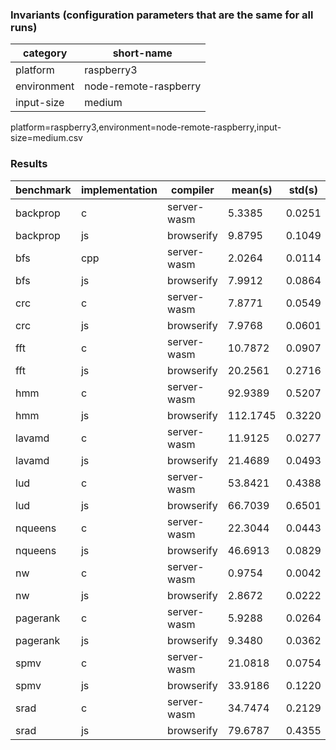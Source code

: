 ### Invariants (configuration parameters that are the same for all runs) ###

| category    | short-name            |
| ----------- | --------------------- |
| platform    | raspberry3            |
| environment | node-remote-raspberry |
| input-size  | medium                |
platform=raspberry3,environment=node-remote-raspberry,input-size=medium.csv

### Results ###

| benchmark | implementation | compiler    | mean(s)  | std(s) | min(s)   | max(s)   | repetitions |
| --------- | -------------- | ----------- | -------- | ------ | -------- | -------- | ----------- |
| backprop  | c              | server-wasm | 5.3385   | 0.0251 | 5.2980   | 5.3930   | 30          |
| backprop  | js             | browserify  | 9.8795   | 0.1049 | 9.7590   | 10.2410  | 30          |
| bfs       | cpp            | server-wasm | 2.0264   | 0.0114 | 2.0120   | 2.0680   | 30          |
| bfs       | js             | browserify  | 7.9912   | 0.0864 | 7.8910   | 8.1120   | 30          |
| crc       | c              | server-wasm | 7.8771   | 0.0549 | 7.8190   | 7.9940   | 30          |
| crc       | js             | browserify  | 7.9768   | 0.0601 | 7.9160   | 8.0860   | 30          |
| fft       | c              | server-wasm | 10.7872  | 0.0907 | 10.6470  | 11.0100  | 30          |
| fft       | js             | browserify  | 20.2561  | 0.2716 | 19.9140  | 20.8950  | 30          |
| hmm       | c              | server-wasm | 92.9389  | 0.5207 | 91.7080  | 93.8870  | 30          |
| hmm       | js             | browserify  | 112.1745 | 0.3220 | 111.2780 | 112.8690 | 30          |
| lavamd    | c              | server-wasm | 11.9125  | 0.0277 | 11.8660  | 11.9580  | 30          |
| lavamd    | js             | browserify  | 21.4689  | 0.0493 | 21.3720  | 21.5960  | 30          |
| lud       | c              | server-wasm | 53.8421  | 0.4388 | 53.1460  | 54.8600  | 30          |
| lud       | js             | browserify  | 66.7039  | 0.6501 | 65.0290  | 67.5760  | 30          |
| nqueens   | c              | server-wasm | 22.3044  | 0.0443 | 22.2330  | 22.3710  | 30          |
| nqueens   | js             | browserify  | 46.6913  | 0.0829 | 46.6140  | 46.8170  | 30          |
| nw        | c              | server-wasm | 0.9754   | 0.0042 | 0.9700   | 0.9830   | 30          |
| nw        | js             | browserify  | 2.8672   | 0.0222 | 2.8420   | 2.9440   | 30          |
| pagerank  | c              | server-wasm | 5.9288   | 0.0264 | 5.8940   | 5.9670   | 30          |
| pagerank  | js             | browserify  | 9.3480   | 0.0362 | 9.2880   | 9.3900   | 30          |
| spmv      | c              | server-wasm | 21.0818  | 0.0754 | 20.9480  | 21.2350  | 30          |
| spmv      | js             | browserify  | 33.9186  | 0.1220 | 33.7230  | 34.2690  | 30          |
| srad      | c              | server-wasm | 34.7474  | 0.2129 | 34.4410  | 35.1720  | 30          |
| srad      | js             | browserify  | 79.6787  | 0.4355 | 79.0210  | 80.9720  | 30          |